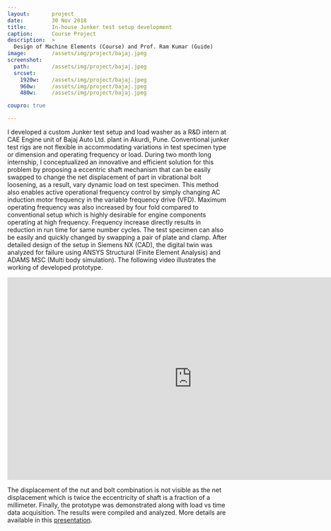 ```yaml
---
layout:       project
date:         30 Nov 2018
title:        In-house Junker test setup development
caption:      Course Project
description:  >
  Design of Machine Elements (Course) and Prof. Ram Kumar (Guide)
image:        /assets/img/project/bajaj.jpeg
screenshot:
  path:       /assets/img/project/bajaj.jpeg
  srcset:
    1920w:    /assets/img/project/bajaj.jpeg
    960w:     /assets/img/project/bajaj.jpeg
    480w:     /assets/img/project/bajaj.jpeg

coupro: true

---
```


I developed a custom Junker test setup and load washer as a R&D intern at CAE Engine unit of Bajaj Auto Ltd. plant in Akurdi, Pune. Conventional junker test rigs are not flexible in accommodating variations in test specimen type or dimension and operating frequency or load. During two month long internship, I conceptualized an innovative and efficient solution for this problem by proposing a eccentric shaft mechanism that can be easily swapped to change the net displacement of part in vibrational bolt loosening, as a result, vary dynamic load on test specimen. This method also enables active operational frequency control by simply changing AC induction motor frequency in the variable frequency drive (VFD). Maximum operating frequency was also increased by four fold compared to conventional setup which is highly desirable for engine components operating at high frequency. Frequency increase directly results in reduction in run time for same number cycles. The test specimen can also be easily and quickly changed by swapping a pair of plate and clamp. After detailed design of the setup in Siemens NX (CAD), the digital twin was analyzed for failure using ANSYS Structural (Finite Element Analysis) and ADAMS MSC (Multi body simulation). The following video illustrates the working of developed prototype.

<div>
<iframe width="833" height="458" src="https://www.youtube.com/embed/uncIdjEySNA" frameborder="0" allow="accelerometer; autoplay; encrypted-media; gyroscope; picture-in-picture" allowfullscreen></iframe>
</div>

The displacement of the nut and bolt combination is not visible as the net displacement which is twice the eccentricity of shaft is a fraction of a millimeter. Finally, the prototype was demonstrated along with load vs time data acquisition. The results were compiled and analyzed. More details are available in this [presentation](/assets/bajaj_ppt.pdf).
